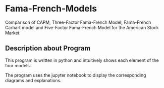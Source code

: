 # Fama-French-Models

Comparison of CAPM, Three-Factor Fama-French Model, Fama-French Carhart model and Five-Factor Fama-French Model for the American Stock Market

## Description about Program

This program is written in python and intuitively shows each element of the four models.

The program uses the jupyter notebook to display the corresponding diagrams and explanations.
